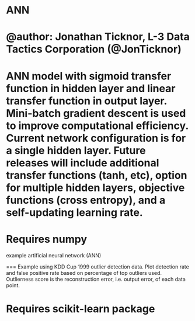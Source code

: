 ANN
===
@author: Jonathan Ticknor, L-3 Data Tactics Corporation (@JonTicknor)
===
ANN model with sigmoid transfer function in hidden layer and
linear transfer function in output layer. Mini-batch gradient descent 
is used to improve computational efficiency. Current network configuration
is for a single hidden layer. Future releases will include additional 
transfer functions (tanh, etc), option for multiple hidden layers, objective 
functions (cross entropy), and a self-updating learning rate.
===
Requires numpy
===
example artificial neural network (ANN) 

===
Example using KDD Cup 1999 outlier detection data.
Plot detection rate and false positive rate based on percentage
of top outliers used. Outlierness score is the reconstruction error,
i.e. output error, of each data point.

Requires scikit-learn package
===
